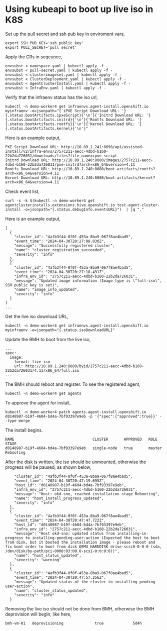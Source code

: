 # Using kubeapi to boot up live iso in K8S

Set up the pull secret and ssh pub key in enviroment vars,
```
export SSH_PUB_KEY='ssh public key'
export PULL_SECRET='pull secret'
```

Apply the CRs in seqeunce,
```
envsubst < namespace.yaml | kubectl apply -f -
envsubst < pull-secret.yaml | kubectl apply -f -
envsubst < clusterimageset.yaml | kubectl apply -f -
envsubst < ClusterDeployment.yaml | kubectl apply -f -
envsubst < AgentClusterInstall.yaml | kubectl apply -f -
envsubst < InfraEnv.yaml | kubectl apply -f -
```

Verify that the infraenv status has the iso url,
```
kubectl -n demo-worker4 get infraenvs.agent-install.openshift.io myinfraenv -o=jsonpath="{'iPXE Script Download URL: '}{.status.bootArtifacts.ipxeScript}{'\n'}{'Initrd Download URL: '}{.status.bootArtifacts.initrd}{'\n'}{'Rootfs Download URL: '}{.status.bootArtifacts.rootfs}{'\n'}{'Kernel Download URL: '}{.status.bootArtifacts.kernel}{'\n'}"
```

Here is an example output,
```
PXE Script Download URL: http://10.89.1.241:8090/api/assisted-install/v2/infra-envs/2757c211-aecc-4dbd-b160-22b2da726031/downloads/files?file_name=ipxe-script
Initrd Download URL: http://10.89.1.240:8080/images/2757c211-aecc-4dbd-b160-22b2da726031/pxe-initrd?arch=x86_64&version=4.11
Rootfs Download URL: http://10.89.1.240:8080/boot-artifacts/rootfs?arch=x86_64&version=4.11
Kernel Download URL: http://10.89.1.240:8080/boot-artifacts/kernel?arch=x86_64&version=4.11
```

Check event list,
```
curl -s -k $(kubectl -n demo-worker4 get agentclusterinstalls.extensions.hive.openshift.io test-agent-cluster-install -o=jsonpath="{.status.debugInfo.eventsURL}")  | jq "."
```

Here is an example output,
```
[
  {
    "cluster_id": "4afb3f44-0f0f-453a-8ba9-067f8ae4bad5",
    "event_time": "2024-04-30T20:27:08.030Z",
    "message": "Successfully registered cluster",
    "name": "cluster_registration_succeeded",
    "severity": "info"
  },
  {
    "cluster_id": "4afb3f44-0f0f-453a-8ba9-067f8ae4bad5",
    "event_time": "2024-04-30T20:27:18.431Z",
    "infra_env_id": "2757c211-aecc-4dbd-b160-22b2da726031",
    "message": "Updated image information (Image type is \"full-iso\", SSH public key is set)",
    "name": "image_info_updated",
    "severity": "info"
  }
]
...
```

Get the live iso download URL,
```
kubectl -n demo-worker4 get infraenvs.agent-install.openshift.io myinfraenv -o=jsonpath="{.status.isoDownloadURL}"
```

Update the BMH to boot from the live iso,
```
...
spec:
  image:
    format: live-iso
    url: http://10.89.1.240:8080/byid/2757c211-aecc-4dbd-b160-22b2da726031/4.11/x86_64/full.iso
...
```

The BMH should reboot and register. To see the registered agent,
```
kubectl -n demo-worker4 get agents
```

To approve the agent for install,
```
kubectl -n demo-worker4 patch agents.agent-install.openshift.io d0148987-b19f-4604-bd4a-7bf93397e9eb -p '{"spec":{"approved":true}}' --type merge
```

The install begins.
```
NAME                                   CLUSTER       APPROVED   ROLE     STAGE
d0148987-b19f-4604-bd4a-7bf93397e9eb   single-node   true       master   Rebooting
```

After the disk is written, the iso should be unmounted, otherwise the progress will be paused, as shown below,
```
    "cluster_id": "4afb3f44-0f0f-453a-8ba9-067f8ae4bad5",
    "event_time": "2024-04-30T20:47:19.695Z",
    "host_id": "d0148987-b19f-4604-bd4a-7bf93397e9eb",
    "infra_env_id": "2757c211-aecc-4dbd-b160-22b2da726031",
    "message": "Host: okd-sno, reached installation stage Rebooting",
    "name": "host_install_progress_updated",
    "severity": "info"
  },
  {
    "cluster_id": "4afb3f44-0f0f-453a-8ba9-067f8ae4bad5",
    "event_time": "2024-04-30T20:47:47.722Z",
    "host_id": "d0148987-b19f-4604-bd4a-7bf93397e9eb",
    "infra_env_id": "2757c211-aecc-4dbd-b160-22b2da726031",
    "message": "Host okd-sno: updated status from installing-in-progress to installing-pending-user-action (Expected the host to boot from disk, but it booted the installation image - please reboot and fix boot order to boot from disk QEMU_HARDDISK drive-scsi0-0-0-0 (sda, /dev/disk/by-path/pci-0000:03:00.0-scsi-0:0:0:0))",
    "name": "host_status_updated",
    "severity": "warning"
  },
  {
    "cluster_id": "4afb3f44-0f0f-453a-8ba9-067f8ae4bad5",
    "event_time": "2024-04-30T20:47:57.256Z",
    "message": "Updated status of the cluster to installing-pending-user-action",
    "name": "cluster_status_updated",
    "severity": "info"
  }
```

Removing the live iso should not be done from BMH, otherwise the BMH deprovision will begin, like here,
```
bmh-vm-01   deprovisioning              true             5d4h
```



